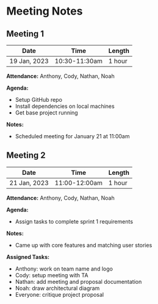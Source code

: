 # Meeting Notes

## Meeting 1

| Date| Time | Length
| --- | --- | --- |
| 19 Jan, 2023 | 10:30-11:30am | 1 hour |

**Attendance:** Anthony, Cody, Nathan, Noah

**Agenda:**
- Setup GitHub repo
- Install dependencies on local machines
- Get base project running

**Notes:**
- Scheduled meeting for January 21 at 11:00am

## Meeting 2

| Date| Time | Length
| --- | --- | --- |
| 21 Jan, 2023 | 11:00-12:00am | 1 hour |

**Attendance:** Anthony, Cody, Nathan, Noah

**Agenda:**
- Assign tasks to complete sprint 1 requirements

**Notes:**
- Came up with core features and matching user stories

**Assigned Tasks:**
- Anthony: work on team name and logo
- Cody: setup meeting with TA
- Nathan: add meeting and proposal documentation
- Noah: draw architectural diagram
- Everyone: critique project proposal